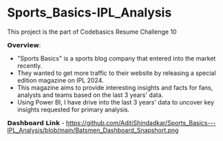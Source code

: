 # Sports_Basics-IPL_Analysis
This project is the part of Codebasics Resume Challenge 10

𝗢𝘃𝗲𝗿𝘃𝗶𝗲𝘄:
- "Sports Basics" is a sports blog company that entered into the market recently. 
- They wanted to get more traffic to their website by releasing a special edition magazine on IPL 2024. 
- This magazine aims to provide interesting insights and facts for fans, analysts and teams based on the last 3 years' data.
- Using Power BI, I have drive into the last 3 years' data to uncover key insights requested for primary analysis.

𝗗𝗮𝘀𝗵𝗯𝗼𝗮𝗿𝗱 𝗟𝗶𝗻𝗸 - https://github.com/AditiShindadkar/Sports_Basics---IPL_Analysis/blob/main/Batsmen_Dashboard_Snapshort.png
                 



